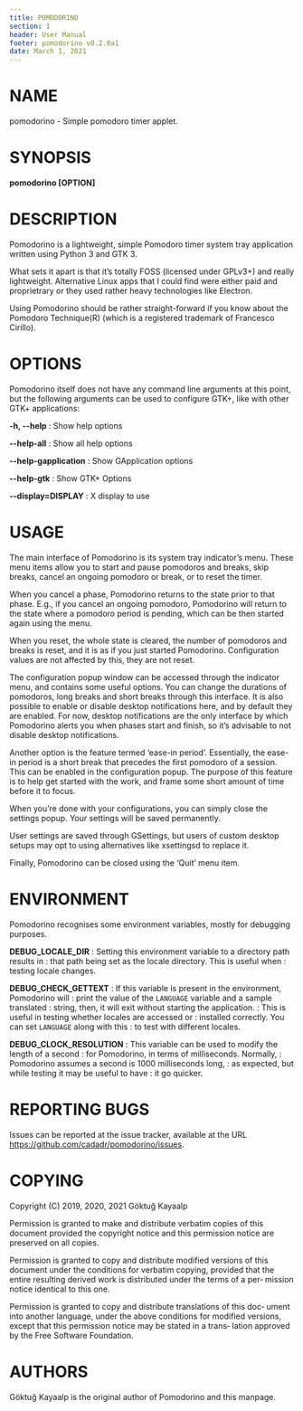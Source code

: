 ```yaml
---
title: POMODORINO
section: 1
header: User Manual
footer: pomodorino v0.2.0a1
date: March 1, 2021
---
```


# NAME

pomodorino - Simple pomodoro timer applet.

# SYNOPSIS

**pomodorino [OPTION]**

# DESCRIPTION

Pomodorino is a lightweight, simple Pomodoro timer system tray
application written using Python 3 and GTK 3.

What sets it apart is that it’s totally FOSS (licensed under GPLv3+)
and really lightweight.  Alternative Linux apps that I could find were
either paid and proprietrary or they used rather heavy technologies
like Electron.

Using Pomodorino should be rather straight-forward if you know about
the Pomodoro Technique(R) (which is a registered trademark of
Francesco Cirillo).

# OPTIONS

Pomodorino itself does not have any command line arguments at this
point, but the following arguments can be used to configure GTK+, like
with other GTK+ applications:

**-h, --help**
: Show help options

**--help-all**
: Show all help options

**--help-gapplication**
: Show GApplication options

**--help-gtk**
: Show GTK+ Options

**--display=DISPLAY**
: X display to use

# USAGE

The main interface of Pomodorino is its system tray indicator’s menu.
These menu items allow you to start and pause pomodoros and breaks,
skip breaks, cancel an ongoing pomodoro or break, or to reset the
timer.

When you cancel a phase, Pomodorino returns to the state prior to that
phase.  E.g., if you cancel an ongoing pomodoro, Pomodorino will
return to the state where a pomodoro period is pending, which can be
then started again using the menu.

When you reset, the whole state is cleared, the number of pomodoros
and breaks is reset, and it is as if you just started Pomodorino.
Configuration values are not affected by this, they are not reset.

The configuration popup window can be accessed through the indicator
menu, and contains some useful options.  You can change the durations
of pomodoros, long breaks and short breaks through this interface.  It
is also possible to enable or disable desktop notifications here, and
by default they are enabled.  For now, desktop notifications are the
only interface by which Pomodorino alerts you when phases start and
finish, so it’s advisable to not disable desktop notifications.

Another option is the feature termed ‘ease-in period’.  Essentially,
the ease-in period is a short break that precedes the first pomodoro
of a session.  This can be enabled in the configuration popup.  The
purpose of this feature is to help get started with the work, and
frame some short amount of time before it to focus.

When you’re done with your configurations, you can simply close the
settings popup.  Your settings will be saved permanently.

User settings are saved through GSettings, but users of custom desktop
setups may opt to using alternatives like xsettingsd to replace it.

Finally, Pomodorino can be closed using the ‘Quit’ menu item.

# ENVIRONMENT

Pomodorino recognises some environment variables, mostly for debugging
purposes.

**DEBUG_LOCALE_DIR**
: Setting this environment variable to a directory path results in
: that path being set as the locale directory.  This is useful when
: testing locale changes.

**DEBUG_CHECK_GETTEXT**
: If this variable is present in the environment, Pomodorino will
: print the value of the `LANGUAGE` variable and a sample translated
: string, then, it will exit without starting the application.
: This is useful in testing whether locales are accessed or
: installed correctly.  You can set `LANGUAGE` along with this
: to test with different locales.

**DEBUG_CLOCK_RESOLUTION**
: This variable can be used to modify the length of a second
: for Pomodorino, in terms of milliseconds.  Normally,
: Pomodorino assumes a second is 1000 milliseconds long,
: as expected, but while testing it may be useful to have
: it go quicker.

# REPORTING BUGS

Issues can be reported at the issue tracker, available at the URL
<https://github.com/cadadr/pomodorino/issues>.

# COPYING

Copyright (C) 2019, 2020, 2021  Göktuğ Kayaalp <self at gkayaalp dot com>

Permission is granted to make and distribute verbatim copies  of  this
document  provided the copyright notice and this permission notice are
preserved on all copies.

Permission is granted to copy and distribute modified versions of this
document  under the conditions for verbatim copying, provided that the
entire resulting derived work is distributed under the terms of a per‐
mission notice identical to this one.

Permission is granted to copy and distribute translations of this doc‐
ument into another language, under the above conditions  for  modified
versions, except that this permission notice may be stated in a trans‐
lation approved by the Free Software Foundation.

# AUTHORS

Göktuğ Kayaalp <self at gkayaalp dot com> is the original author of
Pomodorino and this manpage.
